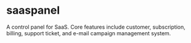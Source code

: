 saaspanel
=========

A control panel for SaaS. Core features include customer, subscription, billing, support ticket, and e-mail campaign management system.
